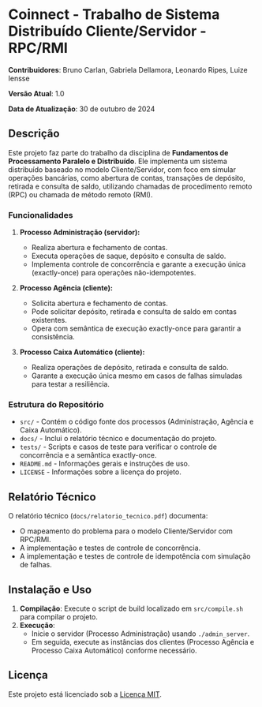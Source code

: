 # Coinnect - Trabalho de Sistema Distribuído Cliente/Servidor - RPC/RMI

**Contribuidores**: Bruno Carlan, Gabriela Dellamora, Leonardo Ripes, Luize Iensse 

**Versão Atual**: 1.0

**Data de Atualização**: 30 de outubro de 2024

## Descrição

Este projeto faz parte do trabalho da disciplina de **Fundamentos de Processamento Paralelo e Distribuído**. Ele implementa um sistema distribuído baseado no modelo Cliente/Servidor, com foco em simular operações bancárias, como abertura de contas, transações de depósito, retirada e consulta de saldo, utilizando chamadas de procedimento remoto (RPC) ou chamada de método remoto (RMI).

### Funcionalidades

1. **Processo Administração (servidor):**
   - Realiza abertura e fechamento de contas.
   - Executa operações de saque, depósito e consulta de saldo.
   - Implementa controle de concorrência e garante a execução única (exactly-once) para operações não-idempotentes.

2. **Processo Agência (cliente):**
   - Solicita abertura e fechamento de contas.
   - Pode solicitar depósito, retirada e consulta de saldo em contas existentes.
   - Opera com semântica de execução exactly-once para garantir a consistência.

3. **Processo Caixa Automático (cliente):**
   - Realiza operações de depósito, retirada e consulta de saldo.
   - Garante a execução única mesmo em casos de falhas simuladas para testar a resiliência.

### Estrutura do Repositório

- `src/` - Contém o código fonte dos processos (Administração, Agência e Caixa Automático).
- `docs/` - Inclui o relatório técnico e documentação do projeto.
- `tests/` - Scripts e casos de teste para verificar o controle de concorrência e a semântica exactly-once.
- `README.md` - Informações gerais e instruções de uso.
- `LICENSE` - Informações sobre a licença do projeto.

## Relatório Técnico

O relatório técnico (`docs/relatorio_tecnico.pdf`) documenta:
- O mapeamento do problema para o modelo Cliente/Servidor com RPC/RMI.
- A implementação e testes de controle de concorrência.
- A implementação e testes de controle de idempotência com simulação de falhas.

## Instalação e Uso

1. **Compilação**: Execute o script de build localizado em `src/compile.sh` para compilar o projeto.
2. **Execução**:
   - Inicie o servidor (Processo Administração) usando `./admin_server`.
   - Em seguida, execute as instâncias dos clientes (Processo Agência e Processo Caixa Automático) conforme necessário.

## Licença

Este projeto está licenciado sob a [Licença MIT](LICENSE).
